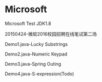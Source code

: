 # Microsoft

Microsoft Test JDK1.8

20150424-微软2016校园招聘在线笔试第二场

Demo1.java-Lucky Substrings

Demo2.java-Numeric Keypad

Demo3.java-Spring Outing

Demo4.java-S-expression(Todo)
